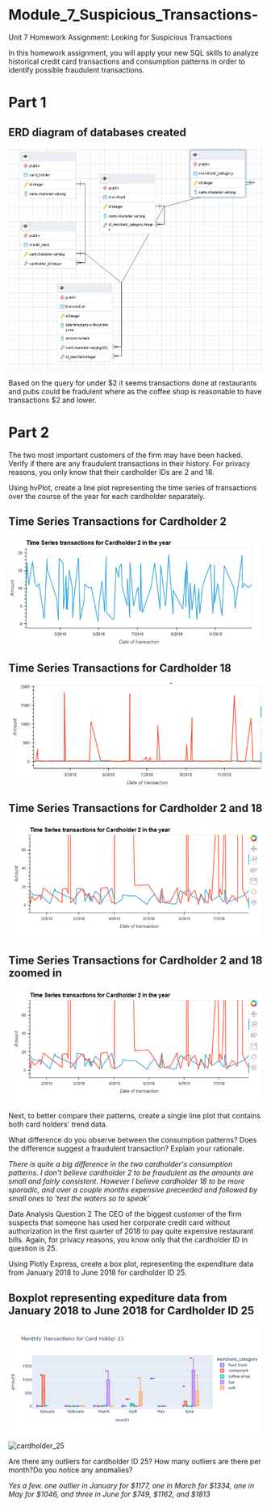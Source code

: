 # Module_7_Suspicious_Transactions-
Unit 7 Homework Assignment: Looking for Suspicious Transactions

In this homework assignment, you will apply your new SQL skills to analyze historical credit card transactions and consumption patterns in order to identify possible fraudulent transactions.

# Part 1

## ERD diagram of databases created
![erd](FRAUD_ERD_mod7.png)

Based on the query for under $2 it seems transactions done at restaurants and pubs could be fradulent where as the coffee shop is reasonable to have transactions $2 and lower.

# Part 2

The two most important customers of the firm may have been hacked. Verify if there are any fraudulent transactions in their history. For privacy reasons, you only know that their cardholder IDs are 2 and 18.


Using hvPlot, create a line plot representing the time series of transactions over the course of the year for each cardholder separately.

## Time Series Transactions for Cardholder 2
 
![cardholder2](cardholder2.png)


## Time Series Transactions for Cardholder 18
![cardholder18](Cardholder2and18.png)


## Time Series Transactions for Cardholder 2 and 18 
![card18and2](cardholder2and18_zoomIN.png)

## Time Series Transactions for Cardholder 2 and 18 zoomed in
![](https://github.com/mrlegendre/Module_7_Suspicious_Transactions/blob/main/cardholder2and18_zoomIN.png?raw=true)



Next, to better compare their patterns, create a single line plot that contains both card holders' trend data.


What difference do you observe between the consumption patterns? Does the difference suggest a fraudulent transaction? Explain your rationale.

*There is quite a big difference in the two cardholder's consumption patterns.  I don't believe cardholder 2 to be fraudulent as the amounts are small and fairly consistent.  However I believe cardholder 18 to be more sporadic, and over a couple months expensive preceeded and followed by small ones to 'test the waters so to speak'*


 Data Analysis Question 2
The CEO of the biggest customer of the firm suspects that someone has used her corporate credit card without authorization in the first quarter of 2018 to pay quite expensive restaurant bills. Again, for privacy reasons, you know only that the cardholder ID in question is 25.


Using Plotly Express, create a box plot, representing the expenditure data from January 2018 to June 2018 for cardholder ID 25.

## Boxplot representing expediture data from January 2018 to June 2018 for Cardholder ID 25

![cardholder25](https://github.com/mrlegendre/Module_7_Suspicious_Transactions/blob/main/Monthly_transactions_card_holder25.png?raw=true)

![cardholder_25](\Module_7_Suspicious_Transactions\IMAGES\Monthly_transactions_card_holder25.png)

Are there any outliers for cardholder ID 25? How many outliers are there per month?Do you notice any anomalies? 

*Yes a few.  one outlier in January for $1177, one in March for $1334, one in May for $1046, and three in June for $749, $1162, and $1813*


